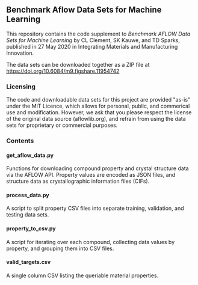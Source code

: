 ## Benchmark Aflow Data Sets for Machine Learning
This repository contains the code supplement to *Benchmark AFLOW Data Sets for Machine Learning* by CL Clement, SK Kauwe, and TD Sparks, published in 27 May 2020 in Integrating Materials and Manufacturing Innovation. 

The data sets can be downloaded together as a ZIP file at https://doi.org/10.6084/m9.figshare.11954742

### Licensing
The code and downloadable data sets for this project are provided "as-is" under the MIT Licence, which allows for personal, public, and commerical use and modification. However, we ask that you please respect the license of the original data source (aflowlib.org), and refrain from using the data sets for proprietary or commercial purposes. 

### Contents
#### get_aflow_data.py
Functions for downloading compound property and crystal structure data via the AFLOW API. Property values are encoded as JSON files, and structure data as crystallographic information files (CIFs).

#### process_data.py
A script to split property CSV files into separate training, validation, and testing data sets.

#### property_to_csv.py
A script for iterating over each compound, collecting data values by property, and grouping them into CSV files.

#### valid_targets.csv
A single column CSV listing the queriable material properties. 
